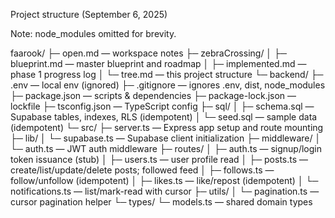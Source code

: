 Project structure (September 6, 2025)

Note: node_modules omitted for brevity.

faarook/
├─ open.md — workspace notes
├─ zebraCrossing/
│ ├─ blueprint.md — master blueprint and roadmap
│ ├─ implemented.md — phase 1 progress log
│ └─ tree.md — this project structure
└─ backend/
├─ .env — local env (ignored)
├─ .gitignore — ignores .env, dist, node_modules
├─ package.json — scripts & dependencies
├─ package-lock.json — lockfile
├─ tsconfig.json — TypeScript config
├─ sql/
│ ├─ schema.sql — Supabase tables, indexes, RLS (idempotent)
│ └─ seed.sql — sample data (idempotent)
└─ src/
├─ server.ts — Express app setup and route mounting
├─ lib/
│ └─ supabase.ts — Supabase client initialization
├─ middleware/
│ └─ auth.ts — JWT auth middleware
├─ routes/
│ ├─ auth.ts — signup/login token issuance (stub)
│ ├─ users.ts — user profile read
│ ├─ posts.ts — create/list/update/delete posts; followed feed
│ ├─ follows.ts — follow/unfollow (idempotent)
│ ├─ likes.ts — like/repost (idempotent)
│ └─ notifications.ts — list/mark-read with cursor
├─ utils/
│ └─ pagination.ts — cursor pagination helper
└─ types/
└─ models.ts — shared domain types
